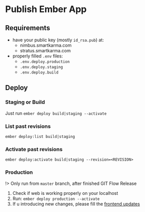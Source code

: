 # Publish Ember App

## Requirements

* have your public key (mostly `id_rsa.pub`) at:
  * nimbus.smartkarma.com
  * stratus.smartkarma.com
* properly filled `.env` files:
  * `.env.deploy.production`
  * `.env.deploy.staging`
  * `.env.deploy.build`

## Deploy

### Staging or Build

Just run `ember deploy build|staging --activate`

### List past revisions
`ember deploy:list build|staging`

### Activate past revisions
`ember deploy:activate build|staging --revision=<REVISION>`

### Production

!> Only run from `master` branch, after finished GIT Flow Release

1. Check if web is working properly on your localhost
2. Run: `ember deploy production --activate`
3. If u introducing new changes, please fill the [frontend updates](https://foundry.smartkarma.com/frontend-updates)
